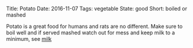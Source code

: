 Title: Potato
Date: 2016-11-07
Tags: vegetable
State: good
Short: boiled or mashed

Potato is a great food for humans and rats are no different. 
Make sure to boil well and if served mashed watch out for mess and keep milk to a minimum, see [milk](/milk.html) 
